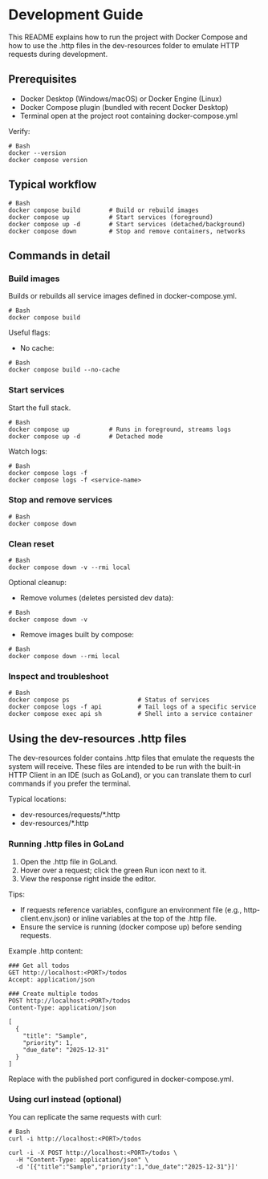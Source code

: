 # Development Guide

This README explains how to run the project with Docker Compose and how to use the .http files in the dev-resources folder to emulate HTTP requests during development.

## Prerequisites
- Docker Desktop (Windows/macOS) or Docker Engine (Linux)
- Docker Compose plugin (bundled with recent Docker Desktop)
- Terminal open at the project root containing docker-compose.yml

Verify:
```shell script
# Bash
docker --version
docker compose version
```


## Typical workflow
```shell script
# Bash
docker compose build        # Build or rebuild images
docker compose up           # Start services (foreground)
docker compose up -d        # Start services (detached/background)
docker compose down         # Stop and remove containers, networks
```


## Commands in detail

### Build images
Builds or rebuilds all service images defined in docker-compose.yml.
```shell script
# Bash
docker compose build
```

Useful flags:
- No cache:
```shell script
# Bash
docker compose build --no-cache
```


### Start services
Start the full stack.
```shell script
# Bash
docker compose up           # Runs in foreground, streams logs
docker compose up -d        # Detached mode
```

Watch logs:
```shell script
# Bash
docker compose logs -f
docker compose logs -f <service-name>
```

### Stop and remove services
```shell script
# Bash
docker compose down
```
### Clean reset
```shell script
# Bash
docker compose down -v --rmi local
```

Optional cleanup:
- Remove volumes (deletes persisted dev data):
```shell script
# Bash
docker compose down -v
```

- Remove images built by compose:
```shell script
# Bash
docker compose down --rmi local
```


### Inspect and troubleshoot
```shell script
# Bash
docker compose ps                   # Status of services
docker compose logs -f api          # Tail logs of a specific service
docker compose exec api sh          # Shell into a service container
```


## Using the dev-resources .http files

The dev-resources folder contains .http files that emulate the requests the system will receive. These files are intended to be run with the built-in HTTP Client in an IDE (such as GoLand), or you can translate them to curl commands if you prefer the terminal.

Typical locations:
- dev-resources/requests/*.http
- dev-resources/*.http

### Running .http files in GoLand
1. Open the .http file in GoLand.
2. Hover over a request; click the green Run icon next to it.
3. View the response right inside the editor.

Tips:
- If requests reference variables, configure an environment file (e.g., http-client.env.json) or inline variables at the top of the .http file.
- Ensure the service is running (docker compose up) before sending requests.

Example .http content:
```
### Get all todos
GET http://localhost:<PORT>/todos
Accept: application/json

### Create multiple todos
POST http://localhost:<PORT>/todos
Content-Type: application/json

[
  {
    "title": "Sample",
    "priority": 1,
    "due_date": "2025-12-31"
  }
]
```

Replace <PORT> with the published port configured in docker-compose.yml.

### Using curl instead (optional)
You can replicate the same requests with curl:
```shell script
# Bash
curl -i http://localhost:<PORT>/todos

curl -i -X POST http://localhost:<PORT>/todos \
  -H "Content-Type: application/json" \
  -d '[{"title":"Sample","priority":1,"due_date":"2025-12-31"}]'
```
